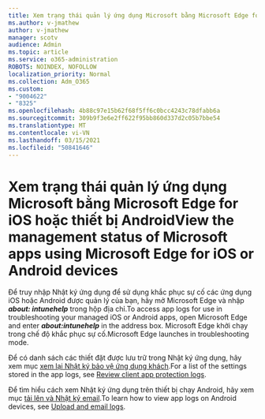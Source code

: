 ```yaml
---
title: Xem trạng thái quản lý ứng dụng Microsoft bằng Microsoft Edge for iOS hoặc thiết bị Android
ms.author: v-jmathew
author: v-jmathew
manager: scotv
audience: Admin
ms.topic: article
ms.service: o365-administration
ROBOTS: NOINDEX, NOFOLLOW
localization_priority: Normal
ms.collection: Adm_O365
ms.custom:
- "9004622"
- "8325"
ms.openlocfilehash: 4b88c97e15b62f68f5ff6c0bcc4243c78dfabb6a
ms.sourcegitcommit: 309b9f3e6e2ff622f95bb860d337d2c05b7bbe54
ms.translationtype: MT
ms.contentlocale: vi-VN
ms.lasthandoff: 03/15/2021
ms.locfileid: "50841646"
---
```

# <a name="view-the-management-status-of-microsoft-apps-using-microsoft-edge-for-ios-or-android-devices"></a><span data-ttu-id="c65ff-102">Xem trạng thái quản lý ứng dụng Microsoft bằng Microsoft Edge for iOS hoặc thiết bị Android</span><span class="sxs-lookup"><span data-stu-id="c65ff-102">View the management status of Microsoft apps using Microsoft Edge for iOS or Android devices</span></span>

<span data-ttu-id="c65ff-103">Để truy nhập Nhật ký ứng dụng để sử dụng khắc phục sự cố các ứng dụng iOS hoặc Android được quản lý của bạn, hãy mở Microsoft Edge và nhập ***about: intunehelp*** trong hộp địa chỉ.</span><span class="sxs-lookup"><span data-stu-id="c65ff-103">To access app logs for use in troubleshooting your managed iOS or Android apps, open Microsoft Edge and enter ***about:intunehelp*** in the address box.</span></span> <span data-ttu-id="c65ff-104">Microsoft Edge khởi chạy trong chế độ khắc phục sự cố.</span><span class="sxs-lookup"><span data-stu-id="c65ff-104">Microsoft Edge launches in troubleshooting mode.</span></span>

<span data-ttu-id="c65ff-105">Để có danh sách các thiết đặt được lưu trữ trong Nhật ký ứng dụng, hãy xem mục [xem lại Nhật ký bảo vệ ứng dụng khách](https://go.microsoft.com/fwlink/?linkid=2141401).</span><span class="sxs-lookup"><span data-stu-id="c65ff-105">For a list of the settings stored in the app logs, see [Review client app protection logs](https://go.microsoft.com/fwlink/?linkid=2141401).</span></span>

<span data-ttu-id="c65ff-106">Để tìm hiểu cách xem Nhật ký ứng dụng trên thiết bị chạy Android, hãy xem mục [tải lên và Nhật ký email](https://go.microsoft.com/fwlink/?linkid=2141408).</span><span class="sxs-lookup"><span data-stu-id="c65ff-106">To learn how to view app logs on Android devices, see [Upload and email logs](https://go.microsoft.com/fwlink/?linkid=2141408).</span></span>
